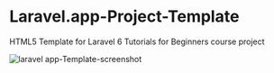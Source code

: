 # Laravel.app-Project-Template
HTML5 Template for Laravel 6 Tutorials for Beginners course project

![laravel app-Template-screenshot](https://user-images.githubusercontent.com/11283502/71871460-4be66800-312a-11ea-99e6-bb7c94f31dc6.png)

